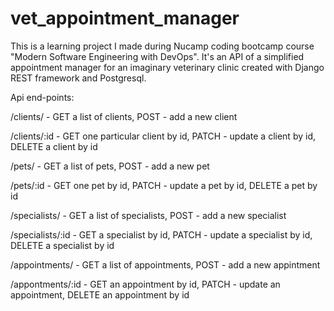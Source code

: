 # vet_appointment_manager
This is a learning project I made during Nucamp coding bootcamp course "Modern Software Engineering with DevOps".
It's an API of a simplified appointment manager for an imaginary veterinary clinic created with Django REST framework and Postgresql.

Api end-points:

/clients/ - GET a list of clients, POST - add a new client

/clients/:id - GET one particular client by id, PATCH - update a client by id, DELETE a client by id

/pets/ - GET a list of pets, POST - add a new pet

/pets/:id - GET one pet by id, PATCH - update a pet by id, DELETE a pet by id

/specialists/ - GET a list of specialists, POST - add a new specialist

/specialists/:id - GET a specialist by id, PATCH - update a specialist by id, DELETE a specialist by id

/appointments/ - GET a list of appointments, POST - add a new appintment

/appontments/:id - GET an appointment by id, PATCH - update an appointment, DELETE an appointment by id

